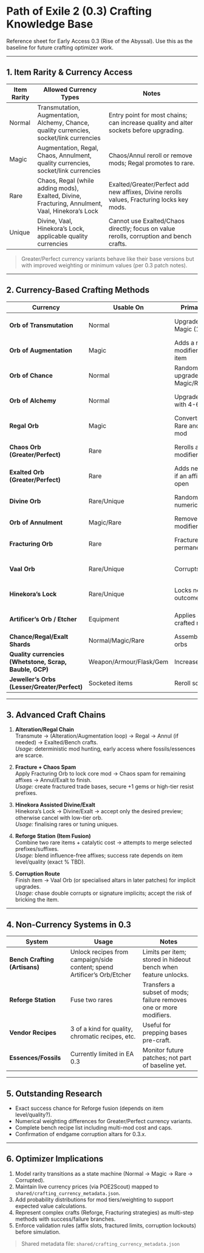 ﻿# Path of Exile 2 (0.3) Crafting Knowledge Base

Reference sheet for Early Access 0.3 (Rise of the Abyssal). Use this as the baseline for future crafting optimizer work.

---

## 1. Item Rarity & Currency Access

| Item Rarity | Allowed Currency Types | Notes |
| --- | --- | --- |
| Normal | Transmutation, Augmentation, Alchemy, Chance, quality currencies, socket/link currencies | Entry point for most chains; can increase quality and alter sockets before upgrading. |
| Magic | Augmentation, Regal, Chaos, Annulment, quality currencies, socket/link currencies | Chaos/Annul reroll or remove mods; Regal promotes to rare. |
| Rare | Chaos, Regal (while adding mods), Exalted, Divine, Fracturing, Annulment, Vaal, Hinekora’s Lock | Exalted/Greater/Perfect add new affixes, Divine rerolls values, Fracturing locks key mods. |
| Unique | Divine, Vaal, Hinekora’s Lock, applicable quality currencies | Cannot use Exalted/Chaos directly; focus on value rerolls, corruption and bench crafts. |

> Greater/Perfect currency variants behave like their base versions but with improved weighting or minimum values (per 0.3 patch notes).
---

## 2. Currency-Based Crafting Methods

| Currency | Usable On | Primary Effect | Details / Restrictions |
| --- | --- | --- | --- |
| **Orb of Transmutation** | Normal | Upgrades item to Magic (1-2 mods) | Starting point for alteration-style crafting. |
| **Orb of Augmentation** | Magic | Adds a random modifier to magic item | Only works if the item has open prefix/suffix slots. |
| **Orb of Chance** | Normal | Randomly upgrades to Magic/Rare/Unique | Target specific unique bases when they are cheap. |
| **Orb of Alchemy** | Normal | Upgrades to Rare with 4-6 mods | Standard approach for Chaos spam on good bases. |
| **Regal Orb** | Magic | Converts Magic to Rare and adds a mod | Common step after Alteration/Augmentation loops. |
| **Chaos Orb (Greater/Perfect)** | Rare | Rerolls all modifiers | Perfect versions lean toward higher tiers; still random. |
| **Exalted Orb (Greater/Perfect)** | Rare | Adds new modifier if an affix slot is open | Do not use when the item already has six mods. |
| **Divine Orb** | Rare/Unique | Randomises numeric values | Use at the end; safest when paired with Hinekora’s Lock. |
| **Orb of Annulment** | Magic/Rare | Removes a random modifier | Clears affix slots prior to multi-mod or Exalt. |
| **Fracturing Orb** | Rare | Fractures one mod permanently | Ideal for protecting key prefixes/suffixes before rerolling. |
| **Vaal Orb** | Rare/Unique | Corrupts item | High risk/high reward; prevents further standard crafting. |
| **Hinekora’s Lock** | Rare/Unique | Locks next crafting outcome for review | Allows accepting or rejecting Divine/Exalt results. |
| **Artificer’s Orb / Etcher** | Equipment | Applies or adds crafted modifiers | Requires unlocked bench recipes; limited uses. |
| **Chance/Regal/Exalt Shards** | Normal/Magic/Rare | Assemble into full orbs | Economic farming consideration. |
| **Quality currencies (Whetstone, Scrap, Bauble, GCP)** | Weapon/Armour/Flask/Gem | Increase quality | Apply before high-investment rerolls. |
| **Jeweller’s Orbs (Lesser/Greater/Perfect)** | Socketed items | Reroll sockets/links | Perfect gives best chance at 5-6 links. |
---

## 3. Advanced Craft Chains

1. **Alteration/Regal Chain**  
   Transmute → (Alteration/Augmentation loop) → Regal → Annul (if needed) → Exalted/Bench crafts.  
   *Usage:* deterministic mod hunting, early access where fossils/essences are scarce.

2. **Fracture + Chaos Spam**  
   Apply Fracturing Orb to lock core mod → Chaos spam for remaining affixes → Annul/Exalt to finish.  
   *Usage:* create fractured trade bases, secure +1 gems or high-tier resist prefixes.

3. **Hinekora Assisted Divine/Exalt**  
   Hinekora’s Lock → Divine/Exalt → accept only the desired preview; otherwise cancel with low-tier orb.  
   *Usage:* finalising rares or tuning uniques.

4. **Reforge Station (Item Fusion)**  
   Combine two rare items + catalytic cost → attempts to merge selected prefixes/suffixes.  
   *Usage:* blend influence-free affixes; success rate depends on item level/quality (exact % TBD).

5. **Corruption Route**  
   Finish item → Vaal Orb (or specialised altars in later patches) for implicit upgrades.  
   *Usage:* chase double corrupts or signature implicits; accept the risk of bricking the item.
---

## 4. Non-Currency Systems in 0.3

| System | Usage | Notes |
| --- | --- | --- |
| **Bench Crafting (Artisans)** | Unlock recipes from campaign/side content; spend Artificer’s Orb/Etcher | Limits per item; stored in hideout bench when feature unlocks. |
| **Reforge Station** | Fuse two rares | Transfers a subset of mods; failure removes one or more modifiers. |
| **Vendor Recipes** | 3 of a kind for quality, chromatic recipes, etc. | Useful for prepping bases pre-craft. |
| **Essences/Fossils** | Currently limited in EA 0.3 | Monitor future patches; not part of baseline yet. |
---

## 5. Outstanding Research

- Exact success chance for Reforge fusion (depends on item level/quality?).
- Numerical weighting differences for Greater/Perfect currency variants.
- Complete bench recipe list including multi-mod cost and caps.
- Confirmation of endgame corruption altars for 0.3.x.
---

## 6. Optimizer Implications
1. Model rarity transitions as a state machine (Normal → Magic → Rare → Corrupted).
2. Maintain live currency prices (via POE2Scout) mapped to `shared/crafting_currency_metadata.json`.
3. Add probability distributions for mod tiers/weighting to support expected value calculations.
4. Represent complex crafts (Reforge, Fracturing strategies) as multi-step methods with success/failure branches.
5. Enforce validation rules (affix slots, fractured limits, corruption lockouts) before simulation.

> Shared metadata file: `shared/crafting_currency_metadata.json`


